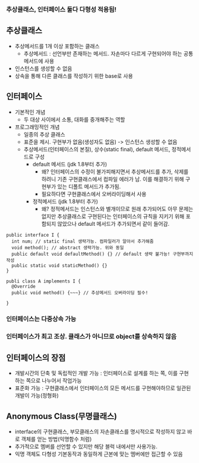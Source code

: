 ### 추상클래스, 인터페이스 둘다 다형성 적용됨!

## 추상클래스
  * 추상메서드를 1개 이상 포함하는 클래스
    - 추상메서드 : 선언부만 존재하는 메서드. 자손마다 다르게 구현되어야 하는 공통 메서드에 사용
  * 인스턴스를 생성할 수 없음
  * 상속을 통해 다른 클래스를 작성하기 위한 base로 사용

## 인터페이스
  * 기본적인 개념
    - 두 대상 사이에서 소통, 대화를 중개해주는 역할 
  * 프로그래밍적인 개념
    - 일종의 추상 클래스
    - 표준을 제시. 구현부가 없음(생성자도 없음) -> 인스턴스 생성할 수 없음
    - 추상메서드(인터페이스의 본질), 상수(static final), default 메서드, 정적메서드로 구성
      - default 메서드 (jdk 1.8부터 추가)
        - 왜? 인터페이스의 수정이 불가피해지면서 추상메서드를 추가, 삭제를 하려니 기존 구현클래스에서 컴파일 에러가 남. 이를 해결하기 위해 구현부가 있는 디폴트 메서드가 추가됨.
        - 필요하다면 구현클래스에서 오버라이딩해서 사용
      - 정적메서드 (jdk 1.8부터 추가)
        - 왜? 정적메서드는 인스턴스와 별개이므로 원래 추가되어도 아무 문제는 없지만 추상클래스로 구현된다는 인터페이스의 규칙을 지키기 위해 포함되지 않았으나 default 메서드가 추가되면서 같이 들어감.
  ```
  public interface I {
    int num; // static final 생략가능. 컴파일러가 알아서 추가해줌
    void method(); // abstract 생략가능. 위와 동일
    public default void defaultMethod() {} // default 생략 불가능! 구현부까지 작성
    public static void staticMethod() {}
  }
  
  publi class A implements I {
    @Override
    public void method() {~~~} // 추상메서드 오버라이딩 필수!
  
  }
  ```
  
  ### 인터페이스는 다중상속 가능
  ### 인터페이스가 최고 조상. 클래스가 아니므로 object를 상속하지 않음

## 인터페이스의 장점
  * 개발시간의 단축 및 독립적인 개발 가능 : 인터페이스로 설계를 하는 쪽, 이를 구현하는 쪽으로 나누어서 작업가능
  * 표준화 가능 : 구현클래스에서 인터페이스의 모든 메서드를 구현해야하므로 일관된 개발이 가능(정형화)


## Anonymous Class(무명클래스)
  * interface의 구현클래스, 부모클래스의 자손클래스를 명시적으로 작성하지 않고 바로 객체를 얻는 방법(익명함수 처럼)
  * 추가적으로 멤버를 선언할 수 있지만 해당 블럭 내에서만 사용가능.
  * 익명 객체도 다형성 기본동작과 동일하게 근본에 맞는 멤버에만 접근할 수 있음
